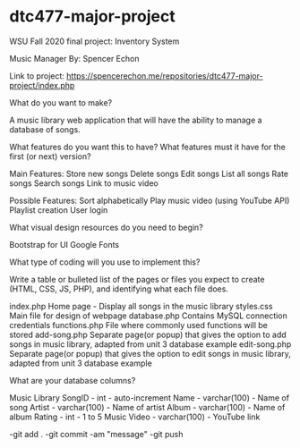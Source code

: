 # dtc477-major-project
WSU Fall 2020 final project: Inventory System

Music Manager
By: Spencer Echon

Link to project:
https://spencerechon.me/repositories/dtc477-major-project/index.php

What do you want to make?

A music library web application that will have the ability to manage a database of songs. 

What features do you want this to have? What features must it have for the first (or next) version?

Main Features:
Store new songs
Delete songs
Edit songs
List all songs
Rate songs
Search songs
Link to music video

Possible Features:
Sort alphabetically
Play music video (using YouTube API)
Playlist creation
User login

What visual design resources do you need to begin?

Bootstrap for UI
Google Fonts

What type of coding will you use to implement this? 

Write a table or bulleted list of the pages or files you expect to create (HTML, CSS, JS, PHP), and identifying what each file does. 

index.php
Home page - Display all songs in the music library
styles.css
Main file for design of webpage
database.php
Contains MySQL connection credentials
functions.php
File where commonly used functions will be stored
add-song.php
Separate page(or popup) that gives the option to add songs in music library, adapted from unit 3 database example
edit-song.php
Separate page(or popup) that gives the option to edit songs in music library, adapted from unit 3 database example


What are your database columns?

Music Library
SongID - int - auto-increment
Name - varchar(100) - Name of song
Artist - varchar(100) - Name of artist
Album - varchar(100) - Name of album
Rating - int - 1 to 5
Music Video - varchar(100) - YouTube link


-git add .
-git commit -am "message"
-git push
